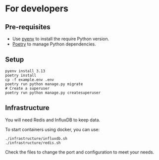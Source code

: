 # For developers

## Pre-requisites

- Use [pyenv](https://github.com/pyenv/pyenv/) to install the require Python
  version.
- [Poetry](https://python-poetry.org/docs/) to manage Python dependencies.

## Setup

```
pyenv install 3.13
poetry install
cp -f example.env .env
poetry run python manage.py migrate
# Create a superuser
poetry run python manage.py createsuperuser
```

## Infrastructure

You will need Redis and InfluxDB to keep data.

To start containers using docker, you can use:

```shell
./infrastructure/influxdb.sh
./infrastructure/redis.sh
```

Check the files to change the port and configuration to meet your needs.
